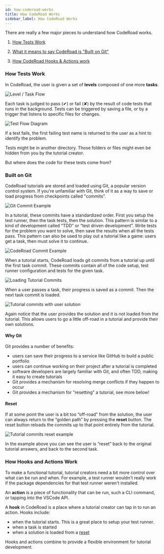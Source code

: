 ```yaml
---
id: how-coderoad-works
title: How CodeRoad Works
sidebar_label: How CodeRoad Works
---
```


There are really a few major pieces to understand how CodeRoad works.

1. [How Tests Work](#how-tests-work)

2. [What it means to say CodeRoad is "Built on Git"](#built-on-git)

3. [How CodeRoad Hooks & Actions work](#how-hooks-and-actions-work)

### How Tests Work

In CodeRoad, the user is given a set of **levels** composed of one more **tasks**.

![Level / Task Flow](/img/level-task-flow.png)

Each task is judged to pass (✔) or fail (✘) by the result of code tests that runs in the background. Tests can be triggered by saving a file, or by a trigger that listens to specific files for changes.

![Test Flow Diagram](/img/test-flow-diagram.png)

If a test fails, the first failing test name is returned to the user as a hint to identify the problem.

Tests might be in another directory. Those folders or files might even be hidden from you by the tutorial creator.

But where does the code for these tests come from?

### Built on Git

CodeRoad tutorials are stored and loaded using Git, a popular version control system. If you're unfamiliar with Git, think of it as a way to save or load progress from checkpoints called "commits".

![Git Commit Example](/img/git-commit-example.png)

In a tutorial, these commits have a standardized order. First you setup the test runner, then the task tests, then the solution. This pattern is similar to a kind of development called “TDD” or “test driven development”. Write tests for the problem you want to solve, then save the results when all the tests pass. This pattern can also be used to play out a tutorial like a game: users get a task, then must solve it to continue.

![CodeRoad Commit Example](/img/coderoad-commit-example.png)

When a tutorial starts, CodeRoad loads git commits from a tutorial up until the first task commit. These commits contain all of the code setup, test runner configuration and tests for the given task.

![Loading Tutorial Commits](/img/loading-tutorial-commits.png)

When a user passes a task, their progress is saved as a commit. Then the next task commit is loaded.

![Tutorial commits with user solution](/img/tutorial-commits-user-solution.png)

Again notice that the user provides the solution and it is not loaded from the tutorial. This allows users to go a little off-road in a tutorial and provide their own solutions.

#### Why Git

Git provides a number of benefits:

- users can save their progress to a service like GitHub to build a public portfolio
- users can continue working on their project after a tutorial is completed
- software developers are largely familiar with Git, and often TDD, making it easy to create tutorials
- Git provides a mechanism for resolving merge conflicts if they happen to occur
- Git provides a mechanism for "resetting" a tutorial, see more below!

#### Reset

If at some point the user is a bit too “off-road” from the solution, the user can always return to the “golden path” by pressing the **reset** button. The reset button reloads the commits up to that point entirely from the tutorial.

![Tutorial commits reset example](/img/tutorial-commits-reset.png)

In the example above you can see the user is “reset” back to the original tutorial answers, and back to the second task.

### How Hooks and Actions Work

To make a functional tutorial, tutorial creators need a bit more control over what can be run and when. For example, a test runner wouldn't really work if the package dependencies for that test runner weren't installed.

An **action** is a piece of functionality that can be run, such a CLI command, or tapping into the VSCode API.

A **hook** in CodeRoad is a place where a tutorial creator can tap in to run an action. Hooks include:

- when the tutorial starts. This is a great place to setup your test runner.
- when a task is started
- when a solution is loaded from a [reset](#reset)

Hooks and actions combine to provide a flexible environment for tutorial development.
